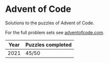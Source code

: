 # Advent of Code

Solutions to the puzzles of Advent of Code.

For the full problem sets see [adventofcode.com](https://www.adventofcode.com/).

|Year| Puzzles completed|
|----|------------------|
|2021|             45/50|
